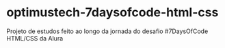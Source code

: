 # optimustech-7daysofcode-html-css
Projeto de estudos feito ao longo da jornada do desafio #7DaysOfCode HTML/CSS da Alura

